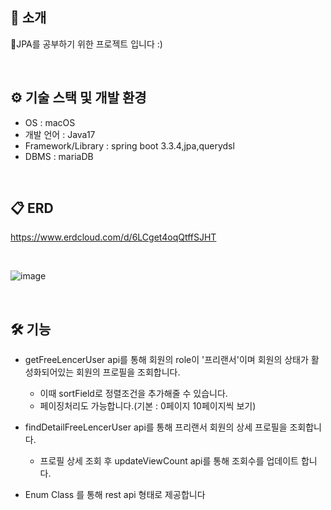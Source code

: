

## 📝 소개
JPA를 공부하기 위한 프로젝트 입니다 :)

<br />




## ⚙ 기술 스택 및 개발 환경
- OS : macOS
- 개발 언어 : Java17
- Framework/Library : spring boot 3.3.4,jpa,querydsl
- DBMS : mariaDB



<br />

## 📋 ERD
https://www.erdcloud.com/d/6LCget4oqQtffSJHT

<br />

![image](https://github.com/user-attachments/assets/97024783-b48c-4ead-a9fa-5fff269dd692)


<br />

## 🛠️ 기능
- getFreeLencerUser api를 통해 회원의 role이 '프리랜서'이며 회원의 상태가 활성화되어있는 회원의 프로필을 조회합니다.
    - 이때 sortField로 정렬조건을 추가해줄 수 있습니다.
    - 페이징처리도 가능합니다.(기본 : 0페이지 10페이지씩 보기)

- findDetailFreeLencerUser api를 통해 프리랜서 회원의 상세 프로필을 조회합니다.
    - 프로필 상세 조회 후 updateViewCount api를 통해 조회수를 업데이트 합니다.
- Enum Class 를 통해 rest api 형태로 제공합니다

